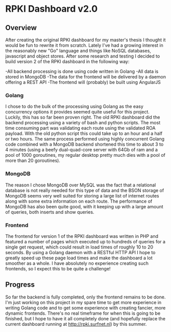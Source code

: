RPKI Dashboard v2.0
=================

## Overview
After creating the original RPKI dashboard for my master's thesis I thought it would be fun to rewrite it from scratch.
Lately I've had a growing interest in the reasonably new "Go" language and things like NoSQL databases, javascript and object stores.
After some research and testing I decided to build version 2 of the RPKI dashboard in the following way:

-All backend processing is done using code written in Golang
-All data is stored in MongoDB
-The data for the frontend will be delivered by a daemon offering a REST API
-The frontend will (probably) be built using AngularJS


### Golang

I chose to do the bulk of the processing using Golang as the easy concurrency options it provides seemed quite useful for this project. Luckily, this has so far been proven right.
The old RPKI dashboard did the backend processing using a variety of bash and python scripts. The most time consuming part was validating each route using the validated ROA payload. With the old python script this could take up to an hour and a half or two hours. The same process performed using highly concurrent Golang code combined with a MongoDB backend shortened this time to about 3 to 4 minutes (using a beefy dual-quad-core server with 64Gb of ram and a pool of 1000 goroutines, my regular desktop pretty much dies with a pool of more than 20 goroutines).

### MongoDB

The reason I chose MongoDB over MySQL was the fact that a relational database is not really needed for this type of data and the BSON storage of MongoDB seems very well suited for storing a large list of internet routes along with some extra information on each route. The performance of MongoDB has also been quite good, with it keeping up with a large amount of queries, both inserts and show queries.

### Frontend

The frontend for version 1 of the RPKI dashboard was written in PHP and featured a number of pages which executed up to hundreds of queries for a single get request, which could result in load times of roughly 10 to 20 seconds. By using a Golang daemon with a RESTful HTTP API I hope to greatly speed up these page load times and make the dashboard a lot smoother as a whole. I have absolutely no experience creating such frontends, so I expect this to be quite a challenge!


## Progress

So far the backend is fully completed, only the frontend remains to be done. I'm just working on this project in my spare time to get more experience in writing Golang code and to get some experience with creating fancier, more dynamic frontends. There's no real timeframe for when this is going to be finished, but I hope to have it all completely done (and hopefully replace the current dashboard running at http://rpki.surfnet.nl) by this summer.